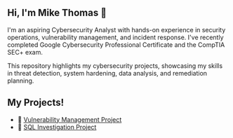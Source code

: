 ## Hi, I'm Mike Thomas 👋
I'm an aspiring Cybersecurity Analyst with hands-on experience in security operations, vulnerability management, and incident response. I've recently completed Google Cybersecurity Professional Certificate and the CompTIA SEC+ exam.

This repository highlights my cybersecurity projects, showcasing my skills in threat detection, system hardening, data analysis, and remediation planning.

## My Projects!

- 🔐 [Vulnerability Management Project](https://github.com/mikexthomas/Vulnerability-Assessment-Project)
- 🔎 [SQL Investigation Project](https://github.com/mikexthomas/SQL-Investigation-Project)